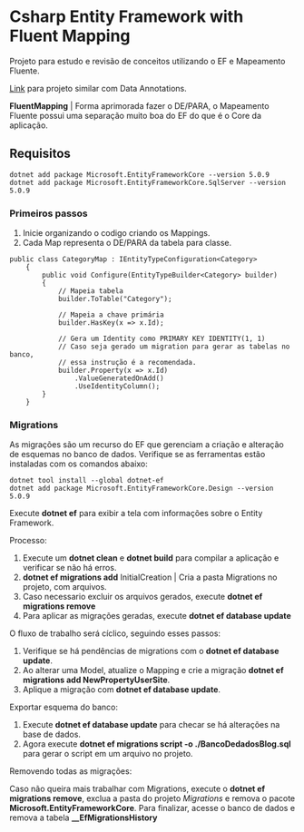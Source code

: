 # Csharp Entity Framework with Fluent Mapping

Projeto para estudo e revisão de conceitos utilizando o EF e Mapeamento Fluente.

[Link](https://github.com/thiagokj/Balta_EntityFramework) para projeto similar com Data Annotations.

**FluentMapping** | Forma aprimorada fazer o DE/PARA, o Mapeamento Fluente possui uma separação muito boa do EF do que é o Core da aplicação.

## Requisitos

```Csharp
dotnet add package Microsoft.EntityFrameworkCore --version 5.0.9
dotnet add package Microsoft.EntityFrameworkCore.SqlServer --version 5.0.9
```

### Primeiros passos

1. Inicie organizando o codigo criando os Mappings.
1. Cada Map representa o DE/PARA da tabela para classe.

```Csharp
public class CategoryMap : IEntityTypeConfiguration<Category>
    {
        public void Configure(EntityTypeBuilder<Category> builder)
        {
            // Mapeia tabela
            builder.ToTable("Category");

            // Mapeia a chave primária
            builder.HasKey(x => x.Id);

            // Gera um Identity como PRIMARY KEY IDENTITY(1, 1)
            // Caso seja gerado um migration para gerar as tabelas no banco,
            // essa instrução é a recomendada.
            builder.Property(x => x.Id)
                .ValueGeneratedOnAdd()
                .UseIdentityColumn();
        }
    }
```

### Migrations

As migrações são um recurso do EF que gerenciam a criação e alteração de esquemas no banco de dados. Verifique se as ferramentas estão instaladas com os comandos abaixo:

```Csharp
dotnet tool install --global dotnet-ef
dotnet add package Microsoft.EntityFrameworkCore.Design --version 5.0.9
```

Execute **dotnet ef** para exibir a tela com informações sobre o Entity Framework.

Processo:

1. Execute um **dotnet clean** e **dotnet build** para compilar a aplicação e verificar se não há erros.
1. **dotnet ef migrations add** InitialCreation | Cria a pasta Migrations no projeto, com arquivos.
1. Caso necessario excluir os arquivos gerados, execute **dotnet ef migrations remove**
1. Para aplicar as migrações geradas, execute **dotnet ef database update**

O fluxo de trabalho será cíclico, seguindo esses passos:

1. Verifique se há pendências de migrations com o **dotnet ef database update**.
1. Ao alterar uma Model, atualize o Mapping e crie a migração **dotnet ef migrations add NewPropertyUserSite**.
1. Aplique a migração com **dotnet ef database update**.

Exportar esquema do banco:

1. Execute **dotnet ef database update** para checar se há alterações na base de dados.
1. Agora execute **dotnet ef migrations script -o ./BancoDedadosBlog.sql** para gerar o script em um arquivo no projeto.

Removendo todas as migrações:

Caso não queira mais trabalhar com Migrations, execute o **dotnet ef migrations remove**, exclua a pasta do projeto _Migrations_ e remova o pacote **Microsoft.EntityFrameworkCore**. Para finalizar, acesse o banco de dados e remova a tabela **\_\_EfMigrationsHistory**
